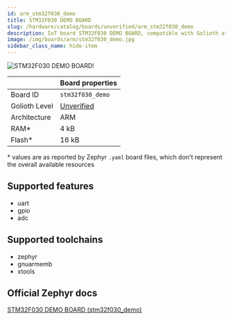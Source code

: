 ```yaml
---
id: arm_stm32f030_demo
title: STM32F030 DEMO BOARD
slug: /hardware/catalog/boards/unverified/arm_stm32f030_demo
description: IoT board STM32F030 DEMO BOARD, compatible with Golioth at unverified level.
image: /img/boards/arm/stm32f030_demo.jpg
sidebar_class_name: hide-item
---
```


[//]: # (This is an auto-generated file, do not edit! Changes to it will be lost upon re-generation)

![STM32F030 DEMO BOARD!](/img/boards/arm/stm32f030_demo.jpg "STM32F030 DEMO BOARD")

|                | Board properties     |
| -------------  | -------------------- |
| Board ID       | `stm32f030_demo` |
| Golioth Level  | [Unverified](/hardware#unverified-boards) |
| Architecture   | ARM |
| RAM*           | 4 kB |
| Flash*         | 16 kB |

\* values are as reported by Zephyr `.yaml` board files, which don't represent the overall available resources



## Supported features

* uart
* gpio
* adc

## Supported toolchains

* zephyr
* gnuarmemb
* xtools

## Official Zephyr docs

[STM32F030 DEMO BOARD (stm32f030_demo)](https://docs.zephyrproject.org/latest/boards/arm/stm32f030_demo/doc/index.html)
